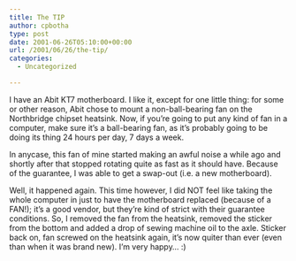 ```yaml
---
title: The TIP
author: cpbotha
type: post
date: 2001-06-26T05:10:00+00:00
url: /2001/06/26/the-tip/
categories:
  - Uncategorized

---
```

I have an Abit KT7 motherboard. I like it, except for one little thing: for some or other reason, Abit chose to mount a non-ball-bearing fan on the Northbridge chipset heatsink. Now, if you&#8217;re going to put any kind of fan in a computer, make sure it&#8217;s a ball-bearing fan, as it&#8217;s probably going to be doing its thing 24 hours per day, 7 days a week.

In anycase, this fan of mine started making an awful noise a while ago and shortly after that stopped rotating quite as fast as it should have. Because of the guarantee, I was able to get a swap-out (i.e. a new motherboard).

Well, it happened again. This time however, I did NOT feel like taking the whole computer in just to have the motherboard replaced (because of a FAN!); it&#8217;s a good vendor, but they&#8217;re kind of strict with their guarantee conditions. So, I removed the fan from the heatsink, removed the sticker from the bottom and added a drop of sewing machine oil to the axle. Sticker back on, fan screwed on the heatsink again, it&#8217;s now quiter than ever (even than when it was brand new). I&#8217;m very happy&#8230; :)